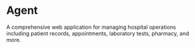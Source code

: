 # Agent
A comprehensive web application for managing hospital operations including patient records, appointments, laboratory tests, pharmacy, and more.
